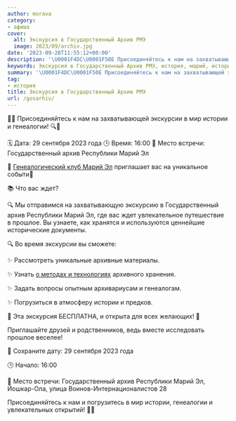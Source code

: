 ```yaml
---
author: morava
category:
- афиша
cover:
  alt: Экскурсия в Государственный Архив РМЭ
  image: 2023/09/archiv.jpg
date: '2023-09-28T11:55:12+00:00'
description: '\U0001F4DC\U0001F50E Присоединяйтесь к нам на захватывающей экскурсии в мир истории и генеалогии! \U0001F50D\U0001F4DC \U0001F5D3 Дата: 29 сентября 2023...'
keywords: Экскурсия в Государственный Архив РМЭ, история, марий, истории, государственный, архив, республики, присоединяйтесь, нам, экскурсии, мир, генеалогии, сентября, 2023, года, время, место
summary: '\U0001F4DC\U0001F50E Присоединяйтесь к нам на захватывающей экскурсии в мир истории и генеалогии! \U0001F50D\U0001F4DC \U0001F5D3 Дата: 29 сентября 2023...'
tag:
- история
title: Экскурсия в Государственный Архив РМЭ
url: /gosarhiv/
---
```


📜🔎 Присоединяйтесь к нам на захватывающей экскурсии в мир истории и генеалогии! 🔍📜

🗓 Дата: 29 сентября 2023 года 🕒 Время: 16:00 📍 Место встречи: Государственный архив Республики Марий Эл

🌟 [Генеалогический клуб Марий Эл](/archiv_mariel/) приглашает вас на уникальное событи🌟

📚 Что вас ждет?

🔍 Мы отправимся на захватывающую экскурсию в Государственный архив Республики Марий Эл, где вас ждет увлекательное путешествие в прошлое. Вы узнаете, как хранятся и используются ценнейшие исторические документы.

🔍 Во время экскурсии вы сможете:

✨ Рассмотреть уникальные архивные материалы.

✨ Узнать [о методах и технологиях](/rootstech-2024/) архивного хранения.

✨ Задать вопросы опытным архивариусам и генеалогам.

✨ Погрузиться в атмосферу истории и предков.

🎉 Эта экскурсия БЕСПЛАТНА, и открыта для всех желающих! 🎉

Приглашайте друзей и родственников, ведь вместе исследовать прошлое веселее!

📆 Сохраните дату: 29 сентября 2023 года

🕒 Начало: 16:00

📍 Место встречи: Государственный архив Республики Марий Эл, Йошкар-Ола, улица Воинов-Интернационалистов 28

Присоединяйтесь к нам и погрузитесь в мир истории, генеалогии и увлекательных открытий! 📜🔎